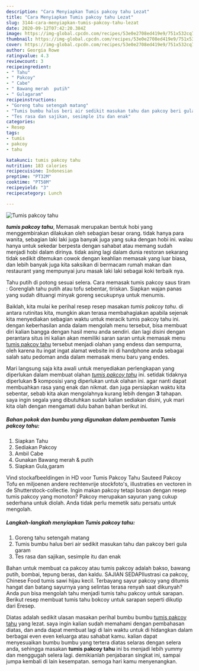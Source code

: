 ```yaml
---
description: "Cara Menyiapkan Tumis pakcoy tahu Lezat"
title: "Cara Menyiapkan Tumis pakcoy tahu Lezat"
slug: 3144-cara-menyiapkan-tumis-pakcoy-tahu-lezat
date: 2020-09-12T07:42:20.384Z
image: https://img-global.cpcdn.com/recipes/53e0e2708ed419e9/751x532cq70/tumis-pakcoy-tahu-foto-resep-utama.jpg
thumbnail: https://img-global.cpcdn.com/recipes/53e0e2708ed419e9/751x532cq70/tumis-pakcoy-tahu-foto-resep-utama.jpg
cover: https://img-global.cpcdn.com/recipes/53e0e2708ed419e9/751x532cq70/tumis-pakcoy-tahu-foto-resep-utama.jpg
author: Georgia Rowe
ratingvalue: 4.3
reviewcount: 3
recipeingredient:
- " Tahu"
- " Pakcoy"
- " Cabe"
- " Bawang merah  putih"
- " Gulagaram"
recipeinstructions:
- "Goreng tahu setengah matang"
- "Tumis bumbu halus beri air sedikit masukan tahu dan pakcoy beri gula garam"
- "Tes rasa dan sajikan, sesimple itu dan enak"
categories:
- Resep
tags:
- tumis
- pakcoy
- tahu

katakunci: tumis pakcoy tahu 
nutrition: 183 calories
recipecuisine: Indonesian
preptime: "PT32M"
cooktime: "PT58M"
recipeyield: "3"
recipecategory: Lunch

---
```



![Tumis pakcoy tahu](https://img-global.cpcdn.com/recipes/53e0e2708ed419e9/751x532cq70/tumis-pakcoy-tahu-foto-resep-utama.jpg)

<b><i>tumis pakcoy tahu</i></b>, Memasak merupakan bentuk hobi yang menggembirakan dilakukan oleh sebagian besar orang. tidak hanya para wanita, sebagian laki laki juga banyak juga yang suka dengan hobi ini. walau hanya untuk sekedar berpesta dengan sahabat atau memang sudah menjadi hobi dalam dirinya. tidak asing lagi dalam dunia restoran sekarang tidak sedikit ditemukan cowok dengan keahlian memasak yang luar biasa, dan lebih banyak juga kita saksikan di bermacam rumah makan dan restaurant yang mempunyai juru masak laki laki sebagai koki terbaik nya.

Tahu putih di potong sesuai selera. Cara memasak tumis pakcoy saus tiram : Gorenglah tahu putih atau tofu sebentar, tiriskan. Siapkan wajan panas yang sudah dituangi minyak goreng secukupnya untuk menumis.

Baiklah, kita mulai ke perihal resep resep masakan <i>tumis pakcoy tahu</i>. di antara rutinitas kita, mungkin akan terasa membahagiakan apabila sejenak kita menyediakan sebagian waktu untuk meracik tumis pakcoy tahu ini. dengan keberhasilan anda dalam mengolah menu tersebut, bisa membuat diri kalian bangga dengan hasil menu anda sendiri. dan lagi disini dengan perantara situs ini kalian akan memiliki saran saran untuk memasak menu <u>tumis pakcoy tahu</u> tersebut menjadi olahan yang endess dan sempurna, oleh karena itu ingat ingat alamat website ini di handphone anda sebagai salah satu pedoman anda dalam memasak menu baru yang endes.


Mari langsung saja kita awali untuk menyediakan perlengkapan yang diperlukan dalam membuat olahan <u><i>tumis pakcoy tahu</i></u> ini. setidak tidaknya diperlukan <b>5</b> komposisi yang diperlukan untuk olahan ini. agar nanti dapat membuahkan rasa yang enak dan nikmat. dan juga persiapkan waktu kita sebentar, sebab kita akan mengolahnya kurang lebih dengan <b>3</b> tahapan. saya ingin segala yang dibutuhkan sudah kalian sediakan disini, yuk mari kita olah dengan mengamati dulu bahan bahan berikut ini.

<!--inarticleads1-->

##### Bahan pokok dan bumbu yang digunakan dalam pembuatan Tumis pakcoy tahu:

1. Siapkan  Tahu
1. Sediakan  Pakcoy
1. Ambil  Cabe
1. Gunakan  Bawang merah &amp; putih
1. Siapkan  Gula,garam


Vind stockafbeeldingen in HD voor Tumis Pakcoy Tahu Sauteed Pakcoy Tofu en miljoenen andere rechtenvrije stockfoto&#39;s, illustraties en vectoren in de Shutterstock-collectie. Ingin makan pakcoy tetapi bosan dengan resep tumis pakcoy yang monoton? Pakcoy merupakan sayuran yang cukup sederhana untuk diolah. Anda tidak perlu memetik satu persatu untuk mengolah. 

<!--inarticleads2-->

##### Langkah-langkah menyiapkan Tumis pakcoy tahu:

1. Goreng tahu setengah matang
1. Tumis bumbu halus beri air sedikit masukan tahu dan pakcoy beri gula garam
1. Tes rasa dan sajikan, sesimple itu dan enak


Bahan untuk membuat ca pakcoy atau tumis pakcoy adalah bakso, bawang putih, bombai, tepung beras, dan kaldu. SAJIAN SEDAPIlustrasi ca pakcoy, Chinese Food tumis sawi hijau kecil. Terbayang sayur pakcoy yang ditumis hangat dan batang sayurnya yang selintas terasa renyah saat dikunyah? Anda pun bisa mengolah tahu menjadi tumis tahu pakcoy untuk sarapan. Berikut resep membuat tumis tahu bokcoy untuk sarapan seperti dikutip dari Eresep. 

Diatas adalah sedikit ulasan masakan perihal bumbu bumbu <u>tumis pakcoy tahu</u> yang lezat. saya ingin kalian sudah memahami dengan pembahasan diatas, dan anda dapat membuat lagi di lain waktu untuk di hidangkan dalam berbagai even even keluarga atau sahabat kamu. kalian dapat menyesuaikan bumbu bumbu yang tertera diatas selaras dengan selera anda, sehingga masakan <b>tumis pakcoy tahu</b> ini bs menjadi lebih yummy dan menggugah selera lagi. demikianlah penjabaran singkat ini, sampai jumpa kembali di lain kesempatan. semoga hari kamu menyenangkan.
